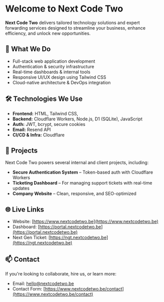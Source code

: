 # Welcome to Next Code Two

**Next Code Two** delivers tailored technology solutions and expert forwarding services designed to streamline your business, enhance efficiency, and unlock new opportunities.

## 🚀 What We Do

* Full-stack web application development
* Authentication & security infrastructure
* Real-time dashboards & internal tools
* Responsive UI/UX design using Tailwind CSS
* Cloud-native architecture & DevOps integration

## 🛠 Technologies We Use

* **Frontend:** HTML, Tailwind CSS,
* **Backend:** Cloudflare Workers, Node.js, D1 (SQLite), JavaScript
* **Auth:** JWT, bcrypt, secure cookies
* **Email:** Resend API
* **CI/CD & Infra:** Cloudflare

## 📂 Projects

Next Code Two powers several internal and client projects, including:

* **Secure Authentication System** – Token-based auth with Cloudflare Workers
* **Ticketing Dashboard** – For managing support tickets with real-time updates
* **Company Website** – Clean, responsive, and SEO-optimized

## 🌐 Live Links

* Website: [https://www.nextcodetwo.be](https://www.nextcodetwo.be)
* Dashboard: [https://portal.nextcodetwo.be](https://portal.nextcodetwo.be)
* Next Gen Ticket: [https://ngt.nextcodetwo.be](https://ngt.nextcodetwo.be)

## 📫 Contact

If you're looking to collaborate, hire us, or learn more:

* Email: [hello@nextcodetwo.be](mailto:hello@nextcodetwo.be)
* Contact Form: [https://www.nextcodetwo.be/contact](https://www.nextcodetwo.be/contact)
